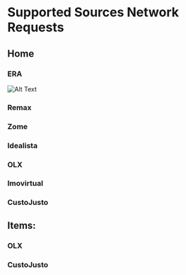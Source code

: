 # Supported Sources Network Requests

## Home

### ERA
![Alt Text](./sources/era_720.gif)

### Remax

### Zome

### Idealista

### OLX

### Imovirtual

### CustoJusto

## Items:

### OLX

### CustoJusto